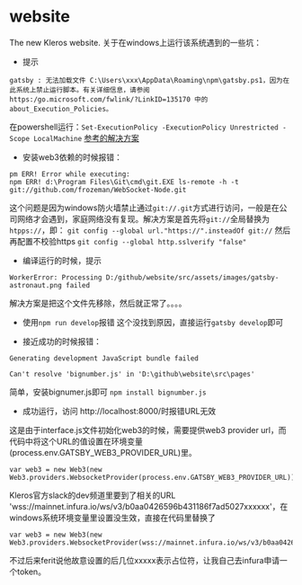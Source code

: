 # website
The new Kleros website.
关于在windows上运行该系统遇到的一些坑：

- 提示
```
gatsby : 无法加载文件 C:\Users\xxx\AppData\Roaming\npm\gatsby.ps1，因为在此系统上禁止运行脚本。有关详细信息，请参阅
https:/go.microsoft.com/fwlink/?LinkID=135170 中的 about_Execution_Policies。
````

在powershell运行：`Set-ExecutionPolicy -ExecutionPolicy Unrestricted -Scope LocalMachine`
[参考的解决方案](https://github.com/gatsbyjs/gatsby/issues/16907)

- 安装web3依赖的时候报错：
```
pm ERR! Error while executing:
npm ERR! d:\Program Files\Git\cmd\git.EXE ls-remote -h -t git://github.com/frozeman/WebSocket-Node.git
```

这个问题是因为windows防火墙禁止通过`git://.git`方式进行访问，一般是在公司网络才会遇到，家庭网络没有复现。解决方案是首先将`git://`全局替换为`htpps://`，即：
 `git config --global url."https://".insteadOf git://`
然后再配置不校验https
`git config --global http.sslverify "false"`

- 编译运行的时候，提示
```
WorkerError: Processing D:/github/website/src/assets/images/gatsby-astronaut.png failed
```
解决方案是把这个文件先移除，然后就正常了。。。。

- 使用`npm run develop`报错
这个没找到原因，直接运行`gatsby develop`即可

- 接近成功的时候报错：
```
Generating development JavaScript bundle failed

Can't resolve 'bignumber.js' in 'D:\github\website\src\pages'
```
简单，安装bignumer.js即可 `npm install bignumber.js`

- 成功运行，访问  http://localhost:8000/时报错URL无效

这是由于interface.js文件初始化web3的时候，需要提供web3 provider url，而代码中将这个URL的值设置在环境变量(process.env.GATSBY_WEB3_PROVIDER_URL)里。
```
var web3 = new Web3(new Web3.providers.WebsocketProvider(process.env.GATSBY_WEB3_PROVIDER_URL))
```
Kleros官方slack的dev频道里要到了相关的URL 'wss://mainnet.infura.io/ws/v3/b0aa0426596b431186f7ad5027xxxxxx'，在windows系统环境变量里设置没生效，直接在代码里替换了
```
var web3 = new Web3(new Web3.providers.WebsocketProvider(wss://mainnet.infura.io/ws/v3/b0aa0426596b431186f7ad5027xxxxxx))
```
不过后来ferit说他故意设置的后几位xxxxx表示占位符，让我自己去infura申请一个token。
